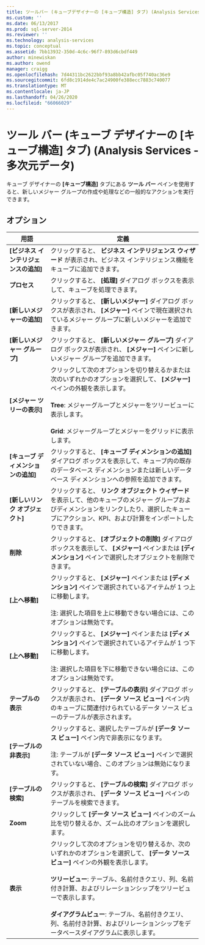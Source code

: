 ```yaml
---
title: ツールバー (キューブデザイナーの [キューブ構造] タブ) (Analysis Services 多次元データ) |Microsoft Docs
ms.custom: ''
ms.date: 06/13/2017
ms.prod: sql-server-2014
ms.reviewer: ''
ms.technology: analysis-services
ms.topic: conceptual
ms.assetid: 7bb13932-350d-4c6c-96f7-893d6cbdf449
author: minewiskan
ms.author: owend
manager: craigg
ms.openlocfilehash: 7d44311bc2622bbf93a8bb42afbc05f740ac36e9
ms.sourcegitcommit: 6fd8c1914de4c7ac24900fe388ecc7883c740077
ms.translationtype: MT
ms.contentlocale: ja-JP
ms.lasthandoff: 04/26/2020
ms.locfileid: "66066029"
---
```

# <a name="toolbar-cube-structure-tab-cube-designer-analysis-services---multidimensional-data"></a>ツール バー (キューブ デザイナーの [キューブ構造] タブ) (Analysis Services - 多次元データ)
  キューブ デザイナーの **[キューブ構造]** タブにある **ツール バー** ペインを使用すると、新しいメジャー グループの作成や処理などの一般的なアクションを実行できます。  
  
## <a name="options"></a>オプション  
  
|用語|定義|  
|----------|----------------|  
|**[ビジネス インテリジェンスの追加]**|クリックすると、 **ビジネス インテリジェンス ウィザード** が表示され、ビジネス インテリジェンス機能をキューブに追加できます。|  
|**プロセス**|クリックすると、 **[処理]** ダイアログ ボックスを表示して、キューブを処理できます。|  
|**[新しいメジャーの追加]**|クリックすると、 **[新しいメジャー]** ダイアログ ボックスが表示され、 **[メジャー]** ペインで現在選択されているメジャー グループに新しいメジャーを追加できます。|  
|**[新しいメジャー グループ]**|クリックすると、 **[新しいメジャー グループ]** ダイアログ ボックスが表示され、 **[メジャー]** ペインに新しいメジャー グループを追加できます。|  
|**[メジャー ツリーの表示]**|クリックして次のオプションを切り替えるかまたは次のいずれかのオプションを選択して、 **[メジャー]** ペインの外観を表示します。<br /><br /> **Tree**: メジャーグループとメジャーをツリービューに表示します。<br /><br /> **Grid**: メジャーグループとメジャーをグリッドに表示します。|  
|**[キューブ ディメンションの追加]**|クリックすると、 **[キューブ ディメンションの追加]** ダイアログ ボックスを表示して、キューブ内の既存のデータベース ディメンションまたは新しいデータベース ディメンションへの参照を追加できます。|  
|**[新しいリンク オブジェクト]**|クリックすると、 **リンク オブジェクト ウィザード** を表示して、他のキューブのメジャー グループおよびディメンションをリンクしたり、選択したキューブにアクション、KPI、および計算をインポートしたりできます。|  
|**削除**|クリックすると、 **[オブジェクトの削除]** ダイアログ ボックスを表示して、 **[メジャー]** ペインまたは **[ディメンション]** ペインで選択したオブジェクトを削除できます。|  
|**[上へ移動]**|クリックすると、 **[メジャー]** ペインまたは **[ディメンション]** ペインで選択されているアイテムが 1 つ上に移動します。<br /><br /> 注: 選択した項目を上に移動できない場合には、このオプションは無効です。|  
|**[上へ移動]**|クリックすると、 **[メジャー]** ペインまたは **[ディメンション]** ペインで選択されているアイテムが 1 つ下に移動します。<br /><br /> 注: 選択した項目を下に移動できない場合には、このオプションは無効です。|  
|**テーブルの表示**|クリックすると、 **[テーブルの表示]** ダイアログ ボックスが表示され、 **[データ ソース ビュー]** ペイン内のキューブに関連付けられているデータ ソース ビューのテーブルが表示されます。|  
|**[テーブルの非表示]**|クリックすると、選択したテーブルが **[データ ソース ビュー]** ペイン内で非表示になります。<br /><br /> 注: テーブルが **[データ ソース ビュー]** ペインで選択されていない場合、このオプションは無効になります。|  
|**[テーブルの検索]**|クリックすると、 **[テーブルの検索]** ダイアログ ボックスが表示され、 **[データ ソース ビュー]** ペインのテーブルを検索できます。|  
|**Zoom**|クリックして **[データ ソース ビュー]** ペインのズーム比を切り替えるか、ズーム比のオプションを選択します。|  
|**表示**|クリックして次のオプションを切り替えるか、次のいずれかのオプションを選択して、 **[データ ソース ビュー]** ペインの外観を表示します。<br /><br /> **ツリービュー**: テーブル、名前付きクエリ、列、名前付き計算、およびリレーションシップをツリービューで表示します。<br /><br /> **ダイアグラムビュー**: テーブル、名前付きクエリ、列、名前付き計算、およびリレーションシップをデータベースダイアグラムに表示します。|  
  
  
